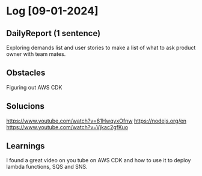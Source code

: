 
# Log [09-01-2024]


## DailyReport (1 sentence)
Exploring demands list and user stories to make a list of what to ask product owner with team mates.

## Obstacles
Figuring out AWS CDK 

## Solucions
https://www.youtube.com/watch?v=61HwqyxOfnw
https://nodejs.org/en
https://www.youtube.com/watch?v=Vjkac2gfKuo

## Learnings 
I found a great video on you tube on AWS CDK and how to use it to deploy lambda functions, SQS and SNS.